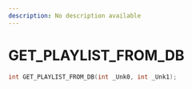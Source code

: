 ```yaml
---
description: No description available 
---
```


# GET_PLAYLIST_FROM_DB

```cpp
int GET_PLAYLIST_FROM_DB(int _Unk0, int _Unk1);
```